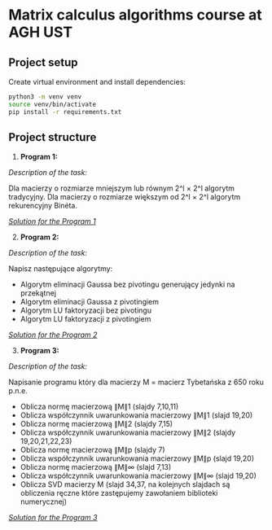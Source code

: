 # Matrix calculus algorithms course at AGH UST

## Project setup

Create virtual environment and install dependencies:

```bash
python3 -m venv venv
source venv/bin/activate
pip install -r requirements.txt
```

## Project structure

1. **Program 1:**

_Description of the task:_

Dla macierzy o rozmiarze mniejszym lub równym 2^l × 2^l algorytm tradycyjny. Dla macierzy o rozmiarze większym od
2^l × 2^l algorytm rekurencyjny Binéta.

[_Solution for the Program
1_](https://github.com/Szymon-Budziak/Matrix_calculus_algorithms_course_AGH/blob/main/Program_1/program_1.ipynb)

2. **Program 2:**

_Description of the task:_

Napisz następujące algorytmy:

- Algorytm eliminacji Gaussa bez pivotingu generujący jedynki na przekątnej
- Algorytm eliminacji Gaussa z pivotingiem
- Algorytm LU faktoryzacji bez pivotingu
- Algorytm LU faktoryzacji z pivotingiem

[_Solution for the Program
2_](https://github.com/Szymon-Budziak/Matrix_calculus_algorithms_course_AGH/blob/main/Program_2/program_2.ipynb)

3. **Program 3:**

_Description of the task:_

Napisanie programu który dla macierzy M = macierz Tybetańska z 650 roku p.n.e.

- Oblicza normę macierzową ∥M∥1 (slajdy 7,10,11)
- Oblicza współczynnik uwarunkowania macierzowy ∥M∥1 (slajd 19,20)
- Oblicza normę macierzową ∥M∥2 (slajdy 7,15)
- Oblicza współczynnik uwarunkowania macierzowy ∥M∥2 (slajdy 19,20,21,22,23)
- Oblicza normę macierzową ∥M∥p (slajdy 7)
- Oblicza współczynnik uwarunkowania macierzowy ∥M∥p (slajd 19,20)
- Oblicza normę macierzową ∥M∥∞ (slajd 7,13)
- Oblicza współczynnik uwarunkowania macierzowy ∥M∥∞ (slajd 19,20)
- Oblicza SVD macierzy M (slajd 34,37, na kolejnych slajdach są obliczenia ręczne które zastępujemy zawołaniem
  biblioteki numerycznej)

[_Solution for the Program
3_](https://github.com/Szymon-Budziak/Matrix_calculus_algorithms_course_AGH/blob/main/Program_3/program_3.ipynb)